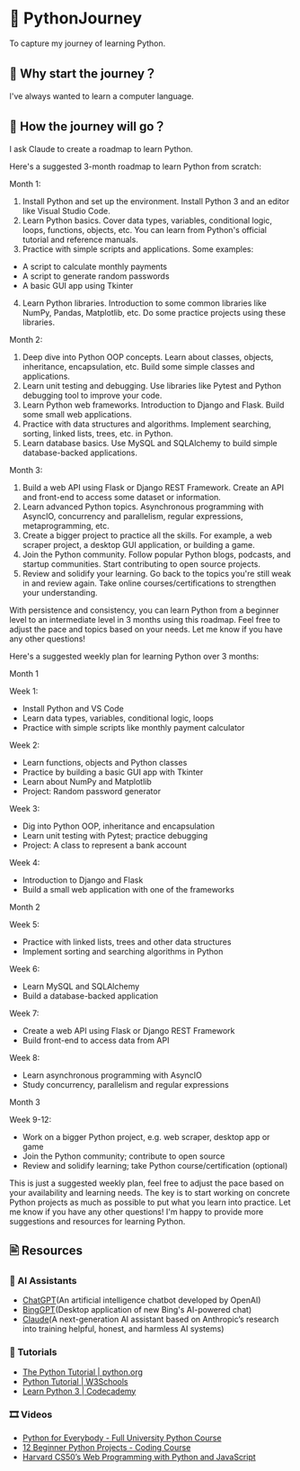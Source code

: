 # 🐍 PythonJourney
To capture my journey of learning Python.

## 🤔 Why start the journey？
I've always wanted to learn a computer language.

## 🚀 How the journey will go？

I ask Claude to create a roadmap to learn Python.

Here's a suggested 3-month roadmap to learn Python from scratch:

Month 1:

1. Install Python and set up the environment. Install Python 3 and an editor like Visual Studio Code.
2. Learn Python basics. Cover data types, variables, conditional logic, loops, functions, objects, etc. You can learn from Python's official tutorial and reference manuals.
3. Practice with simple scripts and applications. Some examples:
- A script to calculate monthly payments
- A script to generate random passwords
- A basic GUI app using Tkinter
4. Learn Python libraries. Introduction to some common libraries like NumPy, Pandas, Matplotlib, etc. Do some practice projects using these libraries.

Month 2:

1. Deep dive into Python OOP concepts. Learn about classes, objects, inheritance, encapsulation, etc. Build some simple classes and applications.
2. Learn unit testing and debugging. Use libraries like Pytest and Python debugging tool to improve your code.
3. Learn Python web frameworks. Introduction to Django and Flask. Build some small web applications.
4. Practice with data structures and algorithms. Implement searching, sorting, linked lists, trees, etc. in Python.
5. Learn database basics. Use MySQL and SQLAlchemy to build simple database-backed applications.

Month 3:

1. Build a web API using Flask or Django REST Framework. Create an API and front-end to access some dataset or information.
2. Learn advanced Python topics. Asynchronous programming with AsyncIO, concurrency and parallelism, regular expressions, metaprogramming, etc.
3. Create a bigger project to practice all the skills. For example, a web scraper project, a desktop GUI application, or building a game.
4. Join the Python community. Follow popular Python blogs, podcasts, and startup communities. Start contributing to open source projects.
5. Review and solidify your learning. Go back to the topics you're still weak in and review again. Take online courses/certifications to strengthen your understanding.

With persistence and consistency, you can learn Python from a beginner level to an intermediate level in 3 months using this roadmap. Feel free to adjust the pace and topics based on your needs. Let me know if you have any other questions!

Here's a suggested weekly plan for learning Python over 3 months:

Month 1

Week 1:

- Install Python and VS Code
- Learn data types, variables, conditional logic, loops
- Practice with simple scripts like monthly payment calculator  

Week 2:

- Learn functions, objects and Python classes
- Practice by building a basic GUI app with Tkinter
- Learn about NumPy and Matplotlib
- Project: Random password generator

Week 3:

- Dig into Python OOP, inheritance and encapsulation
- Learn unit testing with Pytest; practice debugging 
- Project: A class to represent a bank account 

Week 4:

- Introduction to Django and Flask
- Build a small web application with one of the frameworks

Month 2


Week 5:

- Practice with linked lists, trees and other data structures
- Implement sorting and searching algorithms in Python

Week 6:

- Learn MySQL and SQLAlchemy
- Build a database-backed application

Week 7:

- Create a web API using Flask or Django REST Framework
- Build front-end to access data from API

Week 8: 

- Learn asynchronous programming with AsyncIO 
- Study concurrency, parallelism and regular expressions

Month 3

Week 9-12:

- Work on a bigger Python project, e.g. web scraper, desktop app or game
- Join the Python community; contribute to open source
- Review and solidify learning; take Python course/certification (optional)

This is just a suggested weekly plan, feel free to adjust the pace based on your availability and learning needs. The key is to start working on concrete Python projects as much as possible to put what you learn into practice. Let me know if you have any other questions! I'm happy to provide more suggestions and resources for learning Python.

## 🖹 Resources

### 🤖 AI Assistants
- [ChatGPT](https://openai.com/blog/chatgpt)(An artificial intelligence chatbot developed by OpenAI)
- [BingGPT](https://github.com/dice2o/BingGPT)(Desktop application of new Bing's AI-powered chat)
- [Claude](https://www.anthropic.com/index/introducing-claude)(A next-generation AI assistant based on Anthropic’s research into training helpful, honest, and harmless AI systems)

### 📖 Tutorials
- [The Python Tutorial | python.org](https://docs.python.org/3/tutorial/)
- [Python Tutorial | W3Schools](https://www.w3schools.com/python/)
- [Learn Python 3 | Codecademy](https://www.codecademy.com/learn/learn-python-3)

### 🎞️ Videos
- [Python for Everybody - Full University Python Course](https://www.youtube.com/watch?v=8DvywoWv6fI)
- [12 Beginner Python Projects - Coding Course](https://www.youtube.com/watch?v=8ext9G7xspg)
- [Harvard CS50’s Web Programming with Python and JavaScript](https://www.youtube.com/watch?v=vzGllw18DkA)
